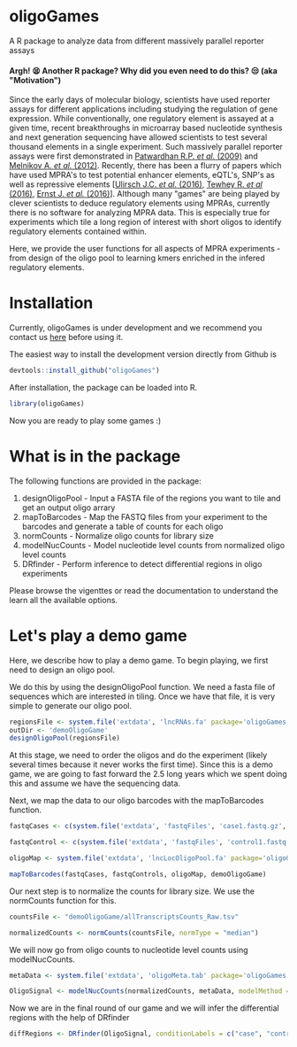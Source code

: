 # oligoGames
A R package to analyze data from different massively parallel reporter assays

#### Argh! :tired_face: Another R package? Why did you even need to do this? :unamused: (aka "Motivation")

Since the early days of molecular biology, scientists have used reporter assays for different applications including studying the regulation of gene expression. While conventionally, one regulatory element is assayed at a given time, recent breakthroughs in microarray based nucleotide synthesis and next generation sequencing have allowed scientists to test several thousand elements in a single experiment. Such massively parallel reporter assays were first demonstrated in [Patwardhan R.P. *et al.* (2009)](http://www.nature.com/nbt/journal/v27/n12/abs/nbt.1589.html) and [Melnikov A. *et al.* (2012)](http://www.nature.com/nbt/journal/v30/n3/full/nbt.2137.html). Recently, there has been a flurry of papers which have used MPRA's to test potential enhancer elements, eQTL's, SNP's as well as repressive elements [[Ulirsch J.C. *et al.* (2016)](http://www.cell.com/cell/fulltext/S0092-8674(16)30493-7), [Tewhey R. *et al* (2016)](http://www.cell.com/cell/fulltext/S0092-8674(16)30421-4), [Ernst J. *et al.* (2016)](http://www.nature.com/nbt/journal/v34/n11/full/nbt.3678.html)]. Although many "games" are being played by clever scientists to deduce regulatory elements using MPRAs, currently there is no software for analyzing MPRA data. This is especially true for experiments which tile a long region of interest with short oligos to identify regulatory elements contained within.

Here, we provide the user functions for all aspects of MPRA experiments - from design of the oligo pool to learning kmers enriched in the infered regulatory elements.

# Installation

Currently, oligoGames is under development and we recommend you contact us [here](https://github.com/cshukla/oligoGames) before using it. 

The easiest way to install the development version directly from Github is 

```r
devtools::install_github("oligoGames")
```

After installation, the package can be loaded into R.
```r
library(oligoGames)
```

Now you are ready to play some games :)

# What is in the package

The following functions are provided in the package:

1. designOligoPool - Input a FASTA file of the regions you want to tile and get an output oligo arrary
2. mapToBarcodes - Map the FASTQ files from your experiment to the barcodes and generate a table of counts for each oligo
3. normCounts - Normalize oligo counts for library size
4. modelNucCounts - Model nucleotide level counts from normalized oligo level counts
5. DRfinder - Perform inference to detect differential regions in oligo experiments

Please browse the vigenttes or read the documentation to understand the learn all the available options.

# Let's play a demo game

Here, we describe how to play a demo game. To begin playing, we first need to design an oligo pool.

We do this by using the designOligoPool function. We need a fasta file of sequences which are interested in tiling. Once we have that file, it is very simple to generate our oligo pool.

```r
regionsFile <- system.file('extdata', 'lncRNAs.fa' package='oligoGames')
outDir <- 'demoOligoGame'
designOligoPool(regionsFile)
```

At this stage, we need to order the oligos and do the experiment (likely several times because it never works the first time). Since this is a demo game, we are going to fast forward the 2.5 long years which we spent doing this and assume we have the sequencing data.

Next, we map the data to our oligo barcodes with the mapToBarcodes function.

```r
fastqCases <- c(system.file('extdata', 'fastqFiles', 'case1.fastq.gz', package='oligoGames'), system.file('extdata', 'fastqFiles', 'case2.fastq.gz', package='oligoGames'))

fastqControl <- c(system.file('extdata', 'fastqFiles', 'control1.fastq.gz', package='oligoGames'), system.file('extdata', 'fastqFiles', 'control2.fastq.gz', package='oligoGames'))

oligoMap <- system.file('extdata', 'lncLocOligoPool.fa' package='oligoGames')

mapToBarcodes(fastqCases, fastqControls, oligoMap, demoOligoGame)

```

Our next step is to normalize the counts for library size. We use the normCounts function for this.

```r
countsFile <- "demoOligoGame/allTranscriptsCounts_Raw.tsv"

normalizedCounts <- normCounts(countsFile, normType = "median")
```

We will now go from oligo counts to nucleotide level counts using modelNucCounts. 

```r
metaData <- system.file('extdata', 'oligoMeta.tab' package='oligoGames')

OligoSignal <- modelNucCounts(normalizedCounts, metaData, modelMethod = "median", oligoLen = 110)
```

Now we are in the final round of our game and we will infer the differential regions with the help of DRfinder

```r
diffRegions <- DRfinder(OligoSignal, conditionLabels = c("case", "control"))
```